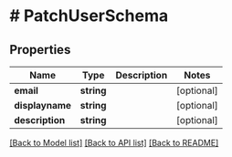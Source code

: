 # # PatchUserSchema

## Properties

Name | Type | Description | Notes
------------ | ------------- | ------------- | -------------
**email** | **string** |  | [optional]
**displayname** | **string** |  | [optional]
**description** | **string** |  | [optional]

[[Back to Model list]](../../README.md#models) [[Back to API list]](../../README.md#endpoints) [[Back to README]](../../README.md)
